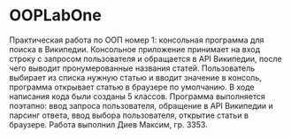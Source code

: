 # OOPLabOne
Практическая работа по ООП номер 1: консольная программа для поиска в Википедии.
Консольное приложение принимает на вход строку с запросом пользователя и обращается в API Википедии, после чего выводит пронумерованные названия статей. Пользователь выбирает из списка нужную статью и вводит значение в консоль, программа открывает статью в браузере по умолчанию.
В ходе написания кода были созданы 5 классов. 
Программа выполняется поэтапно: ввод запроса пользователя, обращение в API Википедии и парсинг ответа, ввод выбора пользователя, открытие статьи в браузере.
Работа выполнил Диев Максим, гр. 3353.

